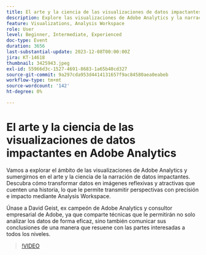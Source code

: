 ```yaml
---
title: El arte y la ciencia de las visualizaciones de datos impactantes en Adobe Analytics
description: Explore las visualizaciones de Adobe Analytics y la narración de datos impactantes. Descubra cómo transformar datos en imágenes reflexivas y atractivas que cuenten una historia, lo que le permite transmitir perspectivas con precisión e impacto mediante Analysis Workspace.
feature: Visualizations, Analysis Workspace
role: User
level: Beginner, Intermediate, Experienced
doc-type: Event
duration: 3656
last-substantial-update: 2023-12-08T00:00:00Z
jira: KT-14618
thumbnail: 3425943.jpeg
exl-id: 55966d3c-1527-4691-8683-1a65b40cd327
source-git-commit: 9a297cda953d4414131657f9ac84580aea0eabeb
workflow-type: tm+mt
source-wordcount: '142'
ht-degree: 0%

---
```


# El arte y la ciencia de las visualizaciones de datos impactantes en Adobe Analytics

Vamos a explorar el ámbito de las visualizaciones de Adobe Analytics y sumergirnos en el arte y la ciencia de la narración de datos impactantes. Descubra cómo transformar datos en imágenes reflexivas y atractivas que cuenten una historia, lo que le permite transmitir perspectivas con precisión e impacto mediante Analysis Workspace.

Únase a David Geist, ex campeón de Adobe Analytics y consultor empresarial de Adobe, ya que comparte técnicas que le permitirán no solo analizar los datos de forma eficaz, sino también comunicar sus conclusiones de una manera que resuene con las partes interesadas a todos los niveles.

>[!VIDEO](https://video.tv.adobe.com/v/3425943/?learn=on)
